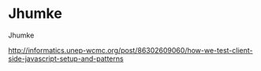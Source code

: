 Jhumke
=======

Jhumke

http://informatics.unep-wcmc.org/post/86302609060/how-we-test-client-side-javascript-setup-and-patterns


